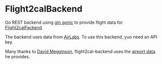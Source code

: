 # Flight2calBackend

Go REST backend using [gin gonic](https://github.com/gin-gonic/gin) to provide flight
data for [Flight2calFackend](https://github.com/kseb/flight2cal-frontend).

The backend uses data from [AirLabs](https://airlabs.co/). To use this backend, yuo need
an API key.

Many thanks to [David Megginson](https://github.com/davidmegginson), flight2cal-backend uses the [airport data](https://github.com/davidmegginson/ourairports-data) he provides.